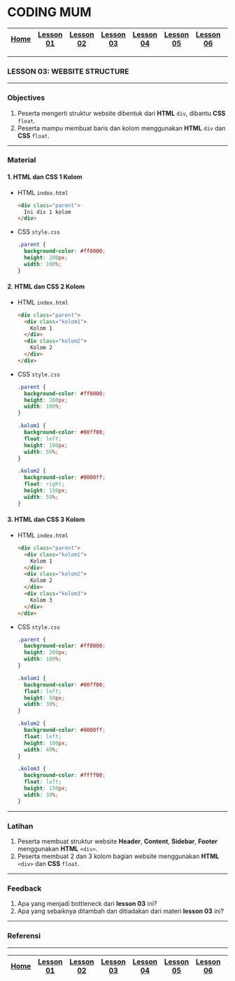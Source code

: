 # CODING MUM

| [Home][0] | [Lesson 01][1] | [Lesson 02][2] | [Lesson 03][3] | [Lesson 04][4] | [Lesson 05][5] | [Lesson 06][6] | [Lesson 07][7] | [Presentation][8] |
|:---------:|:--------------:|:--------------:|:--------------:|:--------------:|:--------------:|:--------------------:|:--------------:|:-----------------:|

---

### LESSON 03: WEBSITE STRUCTURE

---

### Objectives
1. Peserta mengerti struktur website dibentuk dari **HTML** `div`, dibantu **CSS** `float`.
2. Peserta mampu membuat baris dan kolom menggunakan **HTML** `div` dan **CSS** `float`.

---

### Material

#### 1. HTML dan CSS 1 Kolom
* HTML `index.html`
  ```html
  <div class="parent">
    Ini div 1 kolom
  </div>
  ```
* CSS `style.css`
  ```css
  .parent {
    background-color: #ff0000;
    height: 200px;
    width: 100%;
  }
  ```

#### 2. HTML dan CSS 2 Kolom
* HTML `index.html`
  ```html
  <div class="parent">
    <div class="kolom1">
      Kolom 1
    </div>
    <div class="kolom2">
      Kolom 2
    </div>
  </div>
  ```
* CSS `style.css`
  ```css
  .parent {
    background-color: #ff0000;
    height: 200px;
    width: 100%;
  }

  .kolom1 {
    background-color: #00ff00;
    float: left;
    height: 100px;
    width: 50%;
  }

  .kolom2 {
    background-color: #0000ff;
    float: right;
    height: 150px;
    width: 50%;
  }
  ```

#### 3. HTML dan CSS 3 Kolom
* HTML `index.html`
  ```html
  <div class="parent">
    <div class="kolom1">
      Kolom 1
    </div>
    <div class="kolom2">
      Kolom 2
    </div>
    <div class="kolom3">
      Kolom 3
    </div>
  </div>
  ```
* CSS `style.css`
  ```css
  .parent {
    background-color: #ff0000;
    height: 200px;
    width: 100%;
  }

  .kolom1 {
    background-color: #00ff00;
    float: left;
    height: 50px;
    width: 30%;
  }

  .kolom2 {
    background-color: #0000ff;
    float: left;
    height: 100px;
    width: 40%;
  }

  .kolom3 {
    background-color: #ffff00;
    float: left;
    height: 150px;
    width: 30%;
  }
  ```

---

### Latihan
1. Peserta membuat struktur website **Header**, **Content**, **Sidebar**, **Footer** menggunakan **HTML** `<div>`.
2. Peserta membuat 2 dan 3 kolom bagian website menggunakan **HTML** `<div>` dan **CSS** `float`.

---

### Feedback
1. Apa yang menjadi bottleneck dari **lesson 03** ini?
2. Apa yang sebaiknya ditambah dan ditiadakan dari materi **lesson 03** ini?

---

### Referensi

---

| [Home][0] | [Lesson 01][1] | [Lesson 02][2] | [Lesson 03][3] | [Lesson 04][4] | [Lesson 05][5] | [Lesson 06][6] | [Lesson 07][7] | [Presentation][8] |
|:---------:|:--------------:|:--------------:|:--------------:|:--------------:|:--------------:|:--------------------:|:--------------:|:-----------------:|

[0]: README.md "Home"
[1]: lesson-01.md "Website Development Introduction"
[2]: lesson-02.md "HTML and CSS Basic"
[3]: lesson-03.md "Website Structure"
[4]: lesson-04.md "Framework Introduction"
[5]: lesson-05.md "Framework (Continued))"
[6]: lesson-06.md "Personal Project"
[7]: lesson-07.md "Domain, Hosting dan GitHub"
[8]: lesson-08.md "Presentation"
